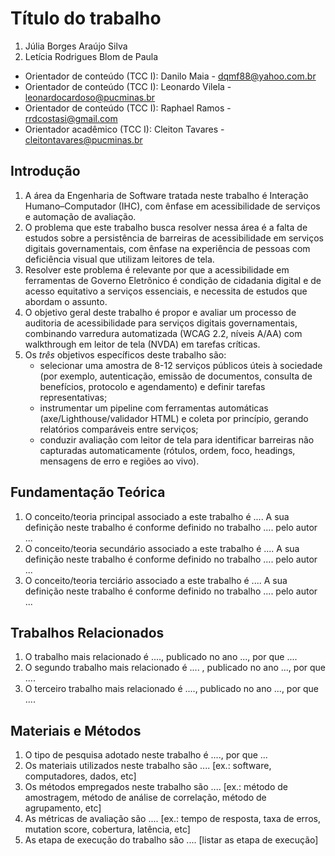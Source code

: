 # Título do trabalho

1. Júlia Borges Araújo Silva
1. Letícia Rodrigues Blom de Paula

* Orientador de conteúdo (TCC I): Danilo Maia - dqmf88@yahoo.com.br
* Orientador de conteúdo (TCC I): Leonardo Vilela - leonardocardoso@pucminas.br
* Orientador de conteúdo (TCC I): Raphael Ramos - rrdcostasi@gmail.com
* Orientador acadêmico (TCC I): Cleiton Tavares - cleitontavares@pucminas.br

## Introdução

1. A área da Engenharia de Software tratada neste trabalho é Interação Humano–Computador (IHC), com ênfase em acessibilidade de serviços e automação de avaliação.
1. O problema que este trabalho busca resolver nessa área é a falta de estudos sobre a persistência de barreiras de acessibilidade em serviços digitais governamentais, com ênfase na experiência de pessoas com deficiência visual que utilizam leitores de tela.
1. Resolver este problema é relevante por que a acessibilidade em ferramentas de Governo Eletrônico é condição de cidadania digital e de acesso equitativo a serviços essenciais, e necessita de estudos que abordam o assunto.
1. O objetivo geral deste trabalho é propor e avaliar um processo de auditoria de acessibilidade para serviços digitais governamentais, combinando varredura automatizada (WCAG 2.2, níveis A/AA) com walkthrough em leitor de tela (NVDA) em tarefas críticas.
1. Os *três* objetivos específicos deste trabalho são:
   - selecionar uma amostra de 8-12 serviços públicos úteis à sociedade (por exemplo, autenticação, emissão de documentos, consulta de benefícios, protocolo e agendamento) e definir tarefas representativas;
   - instrumentar um pipeline com ferramentas automáticas (axe/Lighthouse/validador HTML) e coleta por princípio, gerando relatórios comparáveis entre serviços;
   - conduzir avaliação com leitor de tela para identificar barreiras não capturadas automaticamente (rótulos, ordem, foco, headings, mensagens de erro e regiões ao vivo).

## Fundamentação Teórica

1. O conceito/teoria principal associado a este trabalho é ....  A sua definição neste trabalho  é conforme definido no trabalho .... pelo autor ...
1. O conceito/teoria secundário associado a este trabalho é ....  A sua definição neste trabalho é conforme definido no trabalho .... pelo autor ...
1. O conceito/teoria terciário associado a este trabalho é ....  A sua definição neste trabalho é conforme definido no trabalho .... pelo autor ...

## Trabalhos Relacionados

1. O trabalho mais relacionado é ...., publicado no ano ..., por que ....
1. O segundo trabalho mais relacionado é .... , publicado no ano ..., por que ....
1. O terceiro trabalho mais relacionado é ...., publicado no ano ...,  por que ....

## Materiais e Métodos

1. O tipo de pesquisa adotado neste trabalho é ...., por que ...
1. Os materiais utilizados neste trabalho são .... [ex.: software, computadores, dados, etc]
1. Os métodos empregados neste trabalho são .... [ex.: método de amostragem, método de análise de correlação, método de agrupamento, etc]
1. As métricas de avaliação são .... [ex.: tempo de resposta, taxa de erros, mutation score, cobertura, latência, etc]
1. As etapa de execução do trabalho são .... [listar as etapa de execução]
